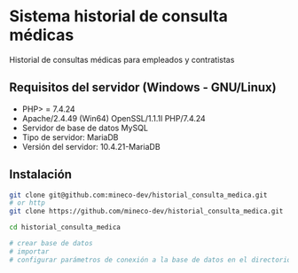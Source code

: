 # Sistema historial de consulta médicas
Historial de consultas médicas para empleados y contratistas

## Requisitos del servidor (Windows - GNU/Linux)
* PHP> = 7.4.24
* Apache/2.4.49 (Win64) OpenSSL/1.1.1l PHP/7.4.24
* Servidor de base de datos MySQL
* Tipo de servidor: MariaDB
* Versión del servidor: 10.4.21-MariaDB


## Instalación
```bash
git clone git@github.com:mineco-dev/historial_consulta_medica.git
# or http
git clone https://github.com/mineco-dev/historial_consulta_medica.git

cd historial_consulta_medica

# crear base de datos
# importar
# configurar parámetros de conexión a la base de datos en el directorio config/global.php



